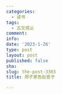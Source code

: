```yaml
---
categories:
  - 读书
tags:
  - 古文观止
comment: 
info: 
date: '2023-1-26'
type: post
layout: post
published: false
sha: 
slug: the-post-3365
title: 郑子家告赵宣子

---
```

